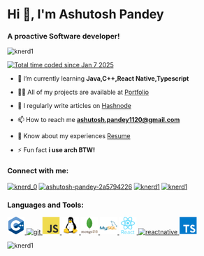 <h1 align="left">Hi 👋, I'm Ashutosh Pandey</h1>
<h3 align="left">A proactive Software developer!</h3>

<p align="left"> <img src="https://komarev.com/ghpvc/?username=knerd1&label=Profile%20views&color=0e75b6&style=flat" alt="knerd1" /> </p>
<a href="https://wakatime.com/@b7c1761c-b2c7-44fb-9a02-9811f8b07065"><img src="https://wakatime.com/badge/user/b7c1761c-b2c7-44fb-9a02-9811f8b07065.svg" &style=plastic alt="Total time coded since Jan 7 2025" /></a>

- 🌱 I’m currently learning **Java,C++,React Native,Typescript**

- 👨‍💻 All of my projects are available at [Portfolio](https://ashutosh-portfolio-eta.vercel.app/)

- 📝 I regularly write articles on [Hashnode](https://knerd1.hashnode.dev/)

- 📫 How to reach me **ashutosh.pandey1120@gmail.com**

- 📄 Know about my experiences [Resume](https://bit.ly/ashuResume)

- ⚡ Fun fact **i use arch BTW!**

<h3 align="left">Connect with me:</h3>
<p align="left">
<!-- <a href="https://dev.to/knerd1" target="blank"><img align="center" src="https://raw.githubusercontent.com/rahuldkjain/github-profile-readme-generator/master/src/images/icons/Social/devto.svg" alt="knerd1" height="30" width="40" /></a> -->
<a href="https://twitter.com/knerd_0" target="blank"><img align="center" src="https://raw.githubusercontent.com/rahuldkjain/github-profile-readme-generator/master/src/images/icons/Social/twitter.svg" alt="knerd_0" height="30" width="40" /></a>
<a href="https://linkedin.com/in/ashutosh-pandey-2a5794226" target="blank"><img align="center" src="https://raw.githubusercontent.com/rahuldkjain/github-profile-readme-generator/master/src/images/icons/Social/linked-in-alt.svg" alt="ashutosh-pandey-2a5794226" height="30" width="40" /></a>
<!-- <a href="https://stackoverflow.com/users/27310162" target="blank"><img align="center" src="https://raw.githubusercontent.com/rahuldkjain/github-profile-readme-generator/master/src/images/icons/Social/stack-overflow.svg" alt="27310162" height="30" width="40" /></a> 
<a href="https://hashnode.com/knerd1" target="blank"><img align="center" src="https://raw.githubusercontent.com/rahuldkjain/github-profile-readme-generator/master/src/images/icons/Social/hashnode.svg" alt="knerd1" height="30" width="40" /></a> -->
<a href="https://www.codechef.com/users/knerd1" target="blank"><img align="center" src="https://cdn.jsdelivr.net/npm/simple-icons@3.1.0/icons/codechef.svg" alt="knerd1" height="30" width="40" /></a>
<a href="https://www.hackerrank.com/knerd1" target="blank"><img align="center" src="https://raw.githubusercontent.com/rahuldkjain/github-profile-readme-generator/master/src/images/icons/Social/hackerrank.svg" alt="knerd1" height="30" width="40" /></a>
<!-- <a href="https://codeforces.com/profile/knerd1" target="blank"><img align="center" src="https://raw.githubusercontent.com/rahuldkjain/github-profile-readme-generator/master/src/images/icons/Social/codeforces.svg" alt="knerd1" height="30" width="40" /></a> 
<a href="https://www.leetcode.com/knerd1" target="blank"><img align="center" src="https://raw.githubusercontent.com/rahuldkjain/github-profile-readme-generator/master/src/images/icons/Social/leet-code.svg" alt="knerd1" height="30" width="40" /></a>
<!-- <a href="https://www.hackerearth.com/@knerd1" target="blank"><img align="center" src="https://raw.githubusercontent.com/rahuldkjain/github-profile-readme-generator/master/src/images/icons/Social/hackerearth.svg" alt="@knerd1" height="30" width="40" /></a> -->
<!-- <a href="https://auth.geeksforgeeks.org/user/knerd1" target="blank"><img align="center" src="https://raw.githubusercontent.com/rahuldkjain/github-profile-readme-generator/master/src/images/icons/Social/geeks-for-geeks.svg" alt="knerd1" height="30" width="40" /></a> -->
</p>

<h3 align="left">Languages and Tools:</h3>
<p align="left"> <a href="https://www.w3schools.com/cpp/" target="_blank" rel="noreferrer"> <img src="https://raw.githubusercontent.com/devicons/devicon/master/icons/cplusplus/cplusplus-original.svg" alt="cplusplus" width="40" height="40"/> </a> <a href="https://git-scm.com/" target="_blank" rel="noreferrer"> <img src="https://www.vectorlogo.zone/logos/git-scm/git-scm-icon.svg" alt="git" width="40" height="40"/> </a> <a href="https://developer.mozilla.org/en-US/docs/Web/JavaScript" target="_blank" rel="noreferrer"> <img src="https://raw.githubusercontent.com/devicons/devicon/master/icons/javascript/javascript-original.svg" alt="javascript" width="40" height="40"/> </a> <a href="https://www.linux.org/" target="_blank" rel="noreferrer"> <img src="https://raw.githubusercontent.com/devicons/devicon/master/icons/linux/linux-original.svg" alt="linux" width="40" height="40"/> </a> <a href="https://www.mongodb.com/" target="_blank" rel="noreferrer"> <img src="https://raw.githubusercontent.com/devicons/devicon/master/icons/mongodb/mongodb-original-wordmark.svg" alt="mongodb" width="40" height="40"/> </a> <a href="https://www.mysql.com/" target="_blank" rel="noreferrer"> <img src="https://raw.githubusercontent.com/devicons/devicon/master/icons/mysql/mysql-original-wordmark.svg" alt="mysql" width="40" height="40"/> </a> <a href="https://reactjs.org/" target="_blank" rel="noreferrer"> <img src="https://raw.githubusercontent.com/devicons/devicon/master/icons/react/react-original-wordmark.svg" alt="react" width="40" height="40"/> </a> <a href="https://reactnative.dev/" target="_blank" rel="noreferrer"> <img src="https://reactnative.dev/img/header_logo.svg" alt="reactnative" width="40" height="40"/> </a> <a href="https://www.typescriptlang.org/" target="_blank" rel="noreferrer"> <img src="https://raw.githubusercontent.com/devicons/devicon/master/icons/typescript/typescript-original.svg" alt="typescript" width="40" height="40"/> </a> </p>
<p><img align="left" src="https://github-readme-stats.vercel.app/api/top-langs?username=knerd1&show_icons=true&theme=radical&hide_border=true&locale=en&layout=compact" alt="knerd1" /></p>
<!--- <p>&nbsp;<img align="center" src="https://github-readme-stats.vercel.app/api?username=knerd1&show_icons=true&locale=en" alt="knerd1" /></p> -->

<!-- <p><img align="center" src="https://github-readme-streak-stats.herokuapp.com/?user=knerd1&" alt="knerd1" /></p>  -->

